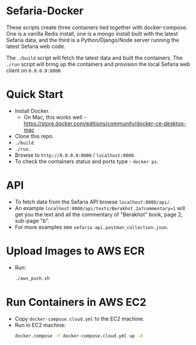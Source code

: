 # Sefaria-Docker
These scripts create three containers tied together with docker-compose.  One is a vanilla Redis install, one is a mongo install built with the latest Sefaria data, and the third is a Python/Django/Node server running the latest Sefaria web code.  

The `./build` script will fetch the latest data and built the containers.
The `./run` script will bring up the containers and provision the local Sefaria web client on `0.0.0.0:8000`.  


# Quick Start
* Install Docker.
  * On Mac, this works well - https://store.docker.com/editions/community/docker-ce-desktop-mac
* Clone this repo. 
* `./build`.
* `./run`.
* Browse to `http://0.0.0.0:8000` / `localhost:8000`.
* To check the containers status and ports type  - `docker ps`.

# API
* To fetch data from the Sefaria API browse `localhost:8000/api/`.
* An example `localhost:8000/api/texts/Berakhot.2a?commentary=1` 
will get you the text and all the commentary of "Berakhot" book, page 2, sub-page "b".
* For more examples see `sefaria api.postman_collection.json`. 

# Upload Images to AWS ECR
* Run:
  ```bash
  ./aws_push.sh
  ``` 

# Run Containers in AWS EC2
* Copy `docker-compose.cloud.yml` to the EC2 machine.
* Run in EC2 machine:
  ```bash
  docker.compose -f docker-compose.cloud.yml up -d
  ``` 